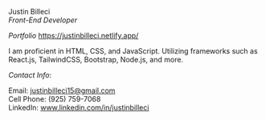 Justin Billeci  
*Front-End Developer*      

*Portfolio* https://justinbilleci.netlify.app/
 
I am proficient in HTML, CSS, and JavaScript. Utilizing frameworks such as React.js, TailwindCSS, Bootstrap, Node.js, and more.                                                                                                                                                                                                                                                                                                                                                                                                                                    


*Contact Info*:

Email: justinbilleci15@gmail.com                                                                                                                                       
Cell Phone: (925) 759-7068                                                                                                                                             
LinkedIn: www.linkedin.com/in/justinbilleci                                                                                                                            

